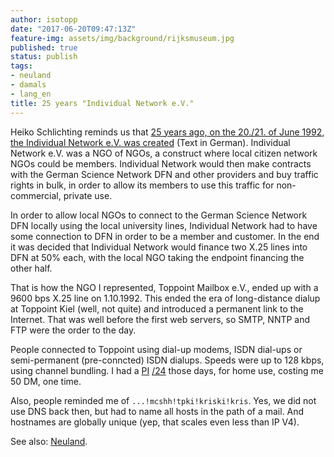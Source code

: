 ```yaml
---
author: isotopp
date: "2017-06-20T09:47:13Z"
feature-img: assets/img/background/rijksmuseum.jpg
published: true
status: publish
tags:
- neuland
- damals
- lang_en
title: 25 years "Individual Network e.V."
---
```

Heiko Schlichting reminds us that 
[25 years ago, on the 20./21. of June 1992, the Individual Network e.V. was created](https://plus.google.com/101393200017787888697/posts/RD5VLcaQDaA)
(Text in German). Individual Network e.V. was a NGO of NGOs, a construct
where local citizen network NGOs could be members. Individual Network would
then make contracts with the German Science Network DFN and other providers
and buy traffic rights in bulk, in order to allow its members to use this
traffic for non-commercial, private use.

In order to allow local NGOs to connect to the German Science Network DFN
locally using the local university lines, Individual Network had to have
some connection to DFN in order to be a member and customer. In the end it
was decided that Individual Network would finance two X.25 lines into DFN at
50% each, with the local NGO taking the endpoint financing the other half.

That is how the NGO I represented, Toppoint Mailbox e.V., ended up with a
9600 bps X.25 line on 1.10.1992. This ended the era of long-distance dialup
at Toppoint Kiel (well, not quite) and introduced a permanent link to the
Internet. That was well before the first web servers, so SMTP, NNTP and FTP
were the order to the day.

People connected to Toppoint using dial-up modems, ISDN dial-ups or
semi-permanent (pre-conncted) ISDN dialups. Speeds were up to 128 kbps,
using channel bundling. I had a
[PI](https://en.wikipedia.org/wiki/Provider-independent_address_space)
[/24](https://networkengineering.stackexchange.com/questions/3697/the-slash-after-an-ip-address-cidr-notation)
those days, for home use, costing me 50 DM, one time. 

Also, people reminded me of `...!mcshh!tpki!kriski!kris`. Yes, we did not
use DNS back then, but had to name all hosts in the path of a mail. And
hostnames are globally unique (yep, that scales even less than IP V4).

See also: [Neuland](https://www.youtube.com/watch?v=-VkLbiDAouM).
